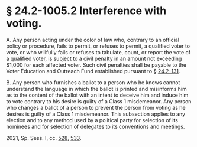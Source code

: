 # § 24.2-1005.2 Interference with voting.

<p>A. Any person acting under the color of law who, contrary to an official policy or procedure, fails to permit, or refuses to permit, a qualified voter to vote, or who willfully fails or refuses to tabulate, count, or report the vote of a qualified voter, is subject to a civil penalty in an amount not exceeding $1,000 for each affected voter. Such civil penalties shall be payable to the Voter Education and Outreach Fund established pursuant to § <a href='/vacode/24.2-131/'>24.2-131</a>.</p><p>B. Any person who furnishes a ballot to a person who he knows cannot understand the language in which the ballot is printed and misinforms him as to the content of the ballot with an intent to deceive him and induce him to vote contrary to his desire is guilty of a Class 1 misdemeanor. Any person who changes a ballot of a person to prevent the person from voting as he desires is guilty of a Class 1 misdemeanor. This subsection applies to any election and to any method used by a political party for selection of its nominees and for selection of delegates to its conventions and meetings.</p><p>2021, Sp. Sess. I, cc. <a href='http://lis.virginia.gov/cgi-bin/legp604.exe?212+ful+CHAP0528'>528</a>, <a href='http://lis.virginia.gov/cgi-bin/legp604.exe?212+ful+CHAP0533'>533</a>.</p>